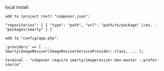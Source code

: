 local install:

    add to (project root) "composer.json":

    "repositories": [ { "type": "path", "url": "path/to/package" //ex. - "packages/smarty" } ]

    add to "config/app.php":

    'providers' => [ ... Smarty\ImageResizer\ImageResizerServiceProvider::class, ... ];

    terminal - "composer require smarty/imageresizer:dev-master --prefer-source"

